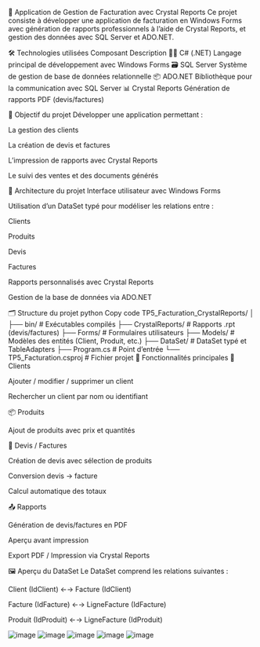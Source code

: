 🧾 Application de Gestion de Facturation avec Crystal Reports
Ce projet consiste à développer une application de facturation en Windows Forms avec génération de rapports professionnels à l’aide de Crystal Reports, et gestion des données avec SQL Server et ADO.NET.

🛠 Technologies utilisées
Composant	Description
🧑‍💻 C# (.NET)	Langage principal de développement avec Windows Forms
🗃️ SQL Server	Système de gestion de base de données relationnelle
📦 ADO.NET	Bibliothèque pour la communication avec SQL Server
📊 Crystal Reports	Génération de rapports PDF (devis/factures)

🎯 Objectif du projet
Développer une application permettant :

La gestion des clients

La création de devis et factures

L’impression de rapports avec Crystal Reports

Le suivi des ventes et des documents générés

🧱 Architecture du projet
Interface utilisateur avec Windows Forms

Utilisation d’un DataSet typé pour modéliser les relations entre :

Clients

Produits

Devis

Factures

Rapports personnalisés avec Crystal Reports

Gestion de la base de données via ADO.NET

🗂️ Structure du projet
python
Copy code
TP5_Facturation_CrystalReports/
│
├── bin/                         # Exécutables compilés
├── CrystalReports/             # Rapports .rpt (devis/factures)
├── Forms/                      # Formulaires utilisateurs
├── Models/                     # Modèles des entités (Client, Produit, etc.)
├── DataSet/                    # DataSet typé et TableAdapters
├── Program.cs                  # Point d’entrée
└── TP5_Facturation.csproj      # Fichier projet
📌 Fonctionnalités principales
👥 Clients

Ajouter / modifier / supprimer un client

Rechercher un client par nom ou identifiant

📦 Produits

Ajout de produits avec prix et quantités

📄 Devis / Factures

Création de devis avec sélection de produits

Conversion devis → facture

Calcul automatique des totaux

📤 Rapports

Génération de devis/factures en PDF

Aperçu avant impression

Export PDF / Impression via Crystal Reports

🖼️ Aperçu du DataSet
Le DataSet comprend les relations suivantes :

Client (IdClient) ←→ Facture (IdClient)

Facture (IdFacture) ←→ LigneFacture (IdFacture)

Produit (IdProduit) ←→ LigneFacture (IdProduit)

![image](https://github.com/user-attachments/assets/fdaeedc4-bf0a-4a8e-bdf6-594974facd1e)
![image](https://github.com/user-attachments/assets/00cd752e-3c21-4e43-8ead-05af8cf84adc)
![image](https://github.com/user-attachments/assets/2da2e79d-09b6-4a6e-ae6b-70cef2fd297b)
![image](https://github.com/user-attachments/assets/6e838b74-0e49-4613-92bb-a2cbe6366b2c)
![image](https://github.com/user-attachments/assets/2bf6f27c-13c8-47db-8d06-aac66e8cfc8f)



